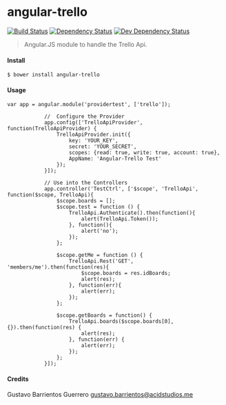 angular-trello
==================

[![Build Status](https://travis-ci.org/acidstudios/angular-trello.png)](https://travis-ci.org/acidstudios/angular-trello) 
[![Dependency Status](https://david-dm.org/acidstudios/angular-trello.png)](https://david-dm.org/acidstudios/angular-trello) 
[![Dev Dependency Status](https://david-dm.org/acidstudios/angular-trello/dev-status.png)](https://david-dm.org/acidstudios/angular-trello#info=devDependencies&view=table) 

> Angular.JS module to handle the Trello Api.

#### Install
```
$ bower install angular-trello
```

#### Usage
```
var app = angular.module('providertest', ['trello']);

			//  Configure the Provider
        	app.config(['TrelloApiProvider', function(TrelloApiProvider) {
        		TrelloApiProvider.init({
        			key: 'YOUR_KEY',
        			secret: 'YOUR_SECRET',
        			scopes: {read: true, write: true, account: true},
        			AppName: 'Angular-Trello Test'
        		});
        	}]);

        	// Use into the Controllers
        	app.controller('TestCtrl', ['$scope', 'TrelloApi', function($scope, TrelloApi){
        		$scope.boards = [];
        		$scope.test = function () {
        			TrelloApi.Authenticate().then(function(){
        				alert(TrelloApi.Token());
        			}, function(){
        				alert('no');
        			});
        		};

        		$scope.getMe = function () {
        			TrelloApi.Rest('GET', 'members/me').then(function(res){
        				$scope.boards = res.idBoards;
        				alert(res);
        			}, function(err){
        				alert(err);
        			});
        		};

        		$scope.getBoards = function() {
        			TrelloApi.boards($scope.boards[0], {}).then(function(res) {
        				alert(res);
        			}, function(err) {
        				alert(err);
        			});
        		};
        	}]);
```

#### Credits
Gustavo Barrientos Guerrero <gustavo.barrientos@acidstudios.me>
